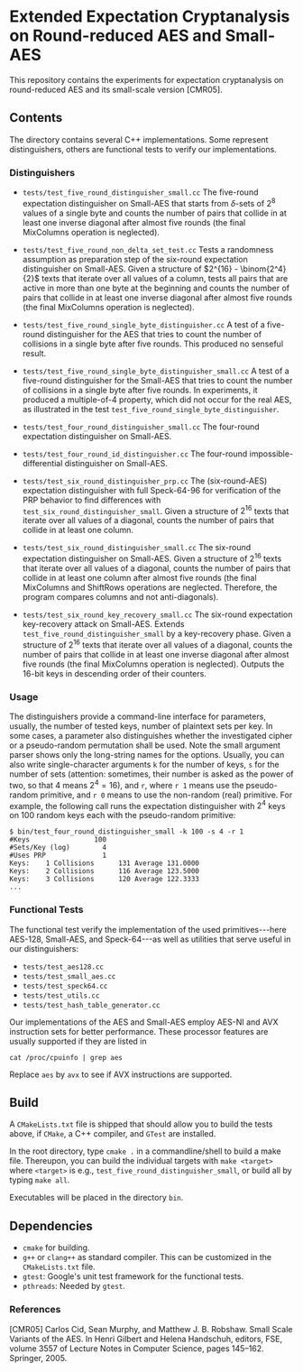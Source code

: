 
# Extended Expectation Cryptanalysis on Round-reduced AES and Small-AES

This repository contains the experiments for expectation cryptanalysis on round-reduced AES and its small-scale version [CMR05].

## Contents
The directory contains several C++ implementations. Some represent distinguishers, others are functional tests to verify our implementations.

### Distinguishers

- `tests/test_five_round_distinguisher_small.cc`
  The five-round expectation distinguisher on Small-AES that starts from $\delta$-sets of $2^8$ values of a single byte and counts the number of pairs that collide in at least one inverse diagonal after almost five rounds (the final MixColumns operation is neglected).
  
- `tests/test_five_round_non_delta_set_test.cc`
  Tests a randomness assumption as preparation step of the six-round expectation distinguisher on Small-AES. Given a structure of $2^{16} - \binom{2^4}{2}$ texts that iterate over all values of a column, tests all pairs that are active in more than one byte at the beginning and counts the number of pairs that collide in at least one inverse diagonal after almost five rounds (the final MixColumns operation is neglected).
   
- `tests/test_five_round_single_byte_distinguisher.cc`
  A test of a five-round distinguisher for the AES that tries to count the number of collisions in a single byte after five rounds. This produced no senseful result.

- `tests/test_five_round_single_byte_distinguisher_small.cc`
  A test of a five-round distinguisher for the Small-AES that tries to count the number of collisions in a single byte after five rounds. In experiments, it produced a multiple-of-4 property, which did not occur for the real AES, as illustrated in the test `test_five_round_single_byte_distinguisher`.

- `tests/test_four_round_distinguisher_small.cc`
  The four-round expectation distinguisher on Small-AES.

- `tests/test_four_round_id_distinguisher.cc`
  The four-round impossible-differential distinguisher on Small-AES.

- `tests/test_six_round_distinguisher_prp.cc`
  The (six-round-AES) expectation distinguisher with full Speck-64-96 for verification of the PRP behavior to find differences with `test_six_round_distinguisher_small`. Given a structure of $2^{16}$ texts that iterate over all values of a diagonal, counts the number of pairs that collide in at least one column.
   
- `tests/test_six_round_distinguisher_small.cc`
  The six-round expectation distinguisher on Small-AES. Given a structure of $2^{16}$ texts that iterate over all values of a diagonal, counts the number of pairs that collide in at least one column after almost five rounds (the final MixColumns and ShiftRows operations are neglected. Therefore, the program compares columns and not anti-diagonals).
    
- `tests/test_six_round_key_recovery_small.cc`
  The six-round expectation key-recovery attack on Small-AES. Extends `test_five_round_distinguisher_small` by a key-recovery phase. Given a structure of $2^{16}$ texts that iterate over all values of a diagonal, counts the number of pairs that collide in at least one inverse diagonal after almost five rounds (the final MixColumns operation is neglected). Outputs the $16$-bit keys in descending order of their counters.

### Usage
The distinguishers  provide a command-line interface for parameters, usually, the number of tested keys, number of plaintext sets per key. In some cases, a parameter also distinguishes whether the investigated cipher or a pseudo-random permutation shall be used.
Note the small argument parser shows only the long-string names for the options. Usually, you can also write single-character arguments `k` for the number of keys, `s` for the number of sets (attention: sometimes, their number is asked as the power of two, so that $4$ means $2^4 = 16$), and `r`, where `r 1` means use the pseudo-random primitive, and `r 0` means to use the non-random (real) primitive. 
For example, the following call runs the expectation distinguisher with $2^4$ keys on $100$ random keys each with the pseudo-random primitive:

    $ bin/test_four_round_distinguisher_small -k 100 -s 4 -r 1
    #Keys                100
    #Sets/Key (log)        4
    #Uses PRP              1
    Keys:    1 Collisions      131 Average 131.0000
    Keys:    2 Collisions      116 Average 123.5000
    Keys:    3 Collisions      120 Average 122.3333
    ...

### Functional Tests
The functional test verify the implementation of the used primitives---here AES-128, Small-AES, and Speck-64---as well as utilities that serve useful in our distinguishers:

- `tests/test_aes128.cc`
- `tests/test_small_aes.cc`
- `tests/test_speck64.cc`
- `tests/test_utils.cc`
- `tests/test_hash_table_generator.cc`

Our implementations of the AES and Small-AES employ AES-NI and AVX instruction sets for better performance. These processor features are usually supported if they are listed in

`cat /proc/cpuinfo | grep aes`

Replace `aes` by `avx` to see if AVX instructions are supported.

## Build

A `CMakeLists.txt` file is shipped that should allow you to build the tests above, if `CMake`, a C++ compiler, and `GTest` are installed.

In the root directory, type `cmake .` in a commandline/shell to build a make file. Thereupon, you can build the individual targets with `make <target>` where `<target>` is e.g., `test_five_round_distinguisher_small`, or build all by typing `make all`.

Executables will be placed in the directory `bin`.

## Dependencies

- `cmake` for building.
- `g++` or `clang++` as standard compiler. This can be customized in the `CMakeLists.txt` file.
- `gtest`: Google's unit test framework for the functional tests.
- `pthreads`: Needed by `gtest`.

### References

[CMR05] Carlos Cid, Sean Murphy, and Matthew J. B. Robshaw. Small Scale Variants of the AES. In Henri Gilbert and Helena Handschuh, editors, FSE, volume 3557 of Lecture Notes in Computer Science, pages 145–162. Springer, 2005.
